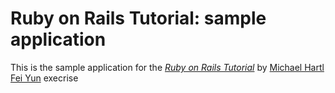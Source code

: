 # Ruby on Rails Tutorial: sample application

This is the sample application for 
the [*Ruby on Rails Tutorial*](http://railstutorial.org/)
by [Michael Hartl](http://michaelhartl.com/)
[Fei Yun](http://www.feiyun.info)  execrise